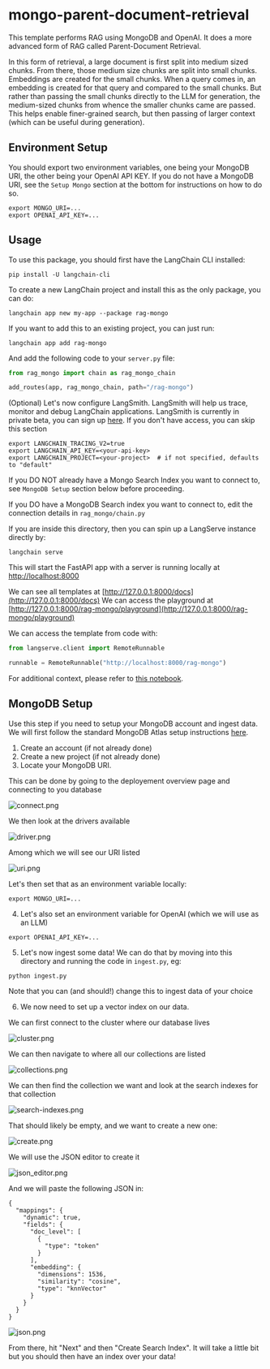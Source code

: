 # mongo-parent-document-retrieval

This template performs RAG using MongoDB and OpenAI.
It does a more advanced form of RAG called Parent-Document Retrieval.

In this form of retrieval, a large document is first split into medium sized chunks.
From there, those medium size chunks are split into small chunks.
Embeddings are created for the small chunks.
When a query comes in, an embedding is created for that query and compared to the small chunks.
But rather than passing the small chunks directly to the LLM for generation, the medium-sized chunks
from whence the smaller chunks came are passed.
This helps enable finer-grained search, but then passing of larger context (which can be useful during generation).

## Environment Setup

You should export two environment variables, one being your MongoDB URI, the other being your OpenAI API KEY.
If you do not have a MongoDB URI, see the `Setup Mongo` section at the bottom for instructions on how to do so.

```shell
export MONGO_URI=...
export OPENAI_API_KEY=...
```

## Usage

To use this package, you should first have the LangChain CLI installed:

```shell
pip install -U langchain-cli
```

To create a new LangChain project and install this as the only package, you can do:

```shell
langchain app new my-app --package rag-mongo
```

If you want to add this to an existing project, you can just run:

```shell
langchain app add rag-mongo
```

And add the following code to your `server.py` file:
```python
from rag_mongo import chain as rag_mongo_chain

add_routes(app, rag_mongo_chain, path="/rag-mongo")
```

(Optional) Let's now configure LangSmith. 
LangSmith will help us trace, monitor and debug LangChain applications. 
LangSmith is currently in private beta, you can sign up [here](https://smith.langchain.com/). 
If you don't have access, you can skip this section


```shell
export LANGCHAIN_TRACING_V2=true
export LANGCHAIN_API_KEY=<your-api-key>
export LANGCHAIN_PROJECT=<your-project>  # if not specified, defaults to "default"
```

If you DO NOT already have a Mongo Search Index you want to connect to, see `MongoDB Setup` section below before proceeding.

If you DO have a MongoDB Search index you want to connect to, edit the connection details in `rag_mongo/chain.py`

If you are inside this directory, then you can spin up a LangServe instance directly by:

```shell
langchain serve
```

This will start the FastAPI app with a server is running locally at 
[http://localhost:8000](http://localhost:8000)

We can see all templates at [http://127.0.0.1:8000/docs](http://127.0.0.1:8000/docs)
We can access the playground at [http://127.0.0.1:8000/rag-mongo/playground](http://127.0.0.1:8000/rag-mongo/playground)  

We can access the template from code with:

```python
from langserve.client import RemoteRunnable

runnable = RemoteRunnable("http://localhost:8000/rag-mongo")
```

For additional context, please refer to [this notebook](https://colab.research.google.com/drive/1cr2HBAHyBmwKUerJq2if0JaNhy-hIq7I#scrollTo=TZp7_CBfxTOB).


## MongoDB Setup

Use this step if you need to setup your MongoDB account and ingest data.
We will first follow the standard MongoDB Atlas setup instructions [here](https://www.mongodb.com/docs/atlas/getting-started/).

1. Create an account (if not already done)
2. Create a new project (if not already done)
3. Locate your MongoDB URI.

This can be done by going to the deployement overview page and connecting to you database

![connect.png](_images/connect.png)

We then look at the drivers available

![driver.png](_images/driver.png)

Among which we will see our URI listed

![uri.png](_images/uri.png)

Let's then set that as an environment variable locally:

```shell
export MONGO_URI=...
```

4. Let's also set an environment variable for OpenAI (which we will use as an LLM)

```shell
export OPENAI_API_KEY=...
```

5. Let's now ingest some data! We can do that by moving into this directory and running the code in `ingest.py`, eg:

```shell
python ingest.py
```

Note that you can (and should!) change this to ingest data of your choice

6. We now need to set up a vector index on our data.

We can first connect to the cluster where our database lives

![cluster.png](_images%2Fcluster.png)

We can then navigate to where all our collections are listed

![collections.png](_images%2Fcollections.png)

We can then find the collection we want and look at the search indexes for that collection

![search-indexes.png](_images%2Fsearch-indexes.png)

That should likely be empty, and we want to create a new one:

![create.png](_images%2Fcreate.png)

We will use the JSON editor to create it

![json_editor.png](_images%2Fjson_editor.png)

And we will paste the following JSON in:

```text
{
  "mappings": {
    "dynamic": true,
    "fields": {
      "doc_level": [
        {
          "type": "token"
        }
      ],
      "embedding": {
        "dimensions": 1536,
        "similarity": "cosine",
        "type": "knnVector"
      }
    }
  }
}
```
![json.png](_images%2Fjson.png)

From there, hit "Next" and then "Create Search Index". It will take a little bit but you should then have an index over your data!

